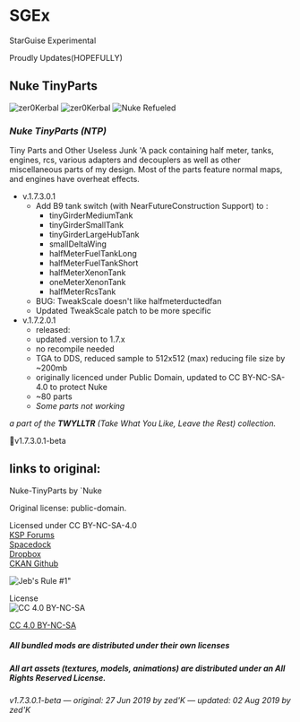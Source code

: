 # SGEx  
StarGuise Experimental  

Proudly Updates(HOPEFULLY)  

## Nuke TinyParts 
![zer0Kerbal](https://img.shields.io/badge/KSP%20version-1.7.x-66ccff.svg?style=flat-square) 
![zer0Kerbal](https://img.shields.io/badge/MOD%20version-1.7.3.1-orange.svg?style=flat-square) 
![Nuke Refueled](https://img.shields.io/badge/CKAN-Indexed-brightgreen.svg)
### ***Nuke TinyParts (NTP)***  
Tiny Parts and Other Useless Junk
'A pack containing half meter, tanks, engines, rcs, various adapters and decouplers as well as other miscellaneous parts of my design. Most of the parts feature normal maps, and engines have overheat effects. 

* v.1.7.3.0.1
   + Add B9 tank switch (with NearFutureConstruction Support) to : 
      + tinyGirderMediumTank 
      + tinyGirderSmallTank 
      + tinyGirderLargeHubTank 
      + smallDeltaWing 
      + halfMeterFuelTankLong 
      + halfMeterFuelTankShort 
      + halfMeterXenonTank 
      + oneMeterXenonTank 
      + halfMeterRcsTank 
   + BUG: TweakScale doesn't like halfmeterductedfan 
   + Updated TweakScale patch to be more specific 
* v.1.7.2.0.1 
   + released:  
   + updated .version to 1.7.x  
   + no recompile needed
   + TGA to DDS, reduced sample to 512x512 (max) reducing file size by ~200mb
   + originally licenced under Public Domain, updated to CC BY-NC-SA-4.0 to protect Nuke
   + ~80 parts
   + *Some parts not working*


*a part of the **TWYLLTR** (Take What You Like, Leave the Rest) collection.*  
 
📌v1.7.3.0.1-beta  

## links to original:  
Nuke-TinyParts by `Nuke

Original license: public-domain.  

Licensed under CC BY-NC-SA-4.0  
[KSP Forums](https://forum.kerbalspaceprogram.com/index.php?/topic/21466-161-tiny-parts-and-other-useless-junk/)  
[Spacedock](https://spacedock.info/mod/2175/Nuke%20Refueled)  
[Dropbox](https://drive.google.com/drive/folders/1WPu-nxiyoI-xSWWkb_FJ5wDdqelR4jVk)  
[CKAN Github](https://github.com/KSP-CKAN/CKAN-meta/commit/6b00321e9a4ad5f8ccc5bebb9e57ca02cbde61d3)



![Jeb's Rule #1"](https://ic.pics.livejournal.com/asaratov/25113347/1448500/1448500_original.jpg   "Jeb's Rule #1") 


License  
![[CC 4.0 BY-NC-SA](https://creativecommons.org/licenses/by-nc-sa/4.0/)](https://i.creativecommons.org/l/by-nc-sa/4.0/88x31.png "CC 4.0 BY-NC-SA")

[CC 4.0 BY-NC-SA](https://creativecommons.org/licenses/by-nc-sa/4.0/)

##### All bundled mods are distributed under their own licenses
##### All art assets (textures, models, animations) are distributed under an All Rights Reserved License.

###### v1.7.3.0.1-beta — original: 27 Jun 2019 by zed'K — updated: 02 Aug 2019 by zed'K
